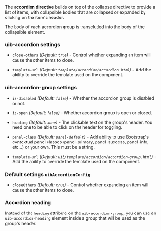 The **accordion directive** builds on top of the collapse directive to provide a list of items, with collapsible bodies that are collapsed or expanded by clicking on the item's header.

The body of each accordion group is transcluded into the body of the collapsible element.

### uib-accordion settings

* `close-others`
  _(Default: `true`)_ -
  Control whether expanding an item will cause the other items to close.
  
* `template-url`
  _(Default: `template/accordion/accordion.html`)_ -
  Add the ability to override the template used on the component.

### uib-accordion-group settings

* `is-disabled`
  <i class="glyphicon glyphicon-eye-open"></i>
  _(Default: `false`)_ -
   Whether the accordion group is disabled or not.

* `is-open`
  <i class="glyphicon glyphicon-eye-open"></i>
  _(Default: `false`)_ -
  Whether accordion group is open or closed.

* `heading`
  _(Default: `none`)_ -
  The clickable text on the group's header. You need one to be able to click on the header for toggling.

* `panel-class` 
  _(Default: `panel-default`)_ -
  Add ability to use Bootstrap's contextual panel classes (panel-primary, panel-success, panel-info, etc...) or your own.  This must be a string.

* `template-url`
  _(Default: `uib/template/accordion/accordion-group.html`)_ -
  Add the ability to override the template used on the component.
  
### Default settings `uibAccordionConfig`

* `closeOthers`
  _(Default: `true`)_ -
  Control whether expanding an item will cause the other items to close.

### Accordion heading

Instead of the `heading` attribute on the `uib-accordion-group`, you can use an `uib-accordion-heading` element inside a group that will be used as the group's header.
